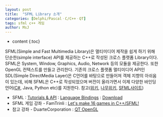 ```yaml
---
layout: post
title:  "SFML Library 소개"
categories: [Delphi/PascalㆍC/C++ㆍQT]
tags: sfml c++ 게임
author: MsJ
---
```


* content
{:toc}

SFML(Simple and Fast Multimedia Library)은 멀티미디어 제작을 쉽게 하기 위해 단순한(simple interface) API를 제공하는 C++로 작성된 크로스 플랫폼 Library이다. SFML은 System, Window, Graphics, Audio, Network 등의 모듈을 제공한다. 또한 OpenGL 컨텍스트를 만들고 관리한다. 기존의 크로스 플랫폼 멀티미디어 API인 SDL(Simple DirectMedia Layer)은 C언어를 바탕으로 만들어져 객체 지향의 아쉬움이 있는데, 비해 SFML은 C++로 작성되었으며 버전이 올라가면서 이제 다양한 바인딩 언어([C#](https://www.youtube.com/results?search_query=c%23+sfml), Java, Python etc)를 지원한다. 참고([위키](https://ko.wikipedia.org/wiki/SFML), [나무위키](https://namu.wiki/w/SFML), [SFML사이트](https://www.sfml-dev.org))

* SFML : [Tutorials & API](https://www.sfml-dev.org/learn.php) : [Language Bindings](https://www.sfml-dev.org/download/bindings.php) : [Download](https://www.sfml-dev.org/download.php)
* SFML 게임 강좌 - FamTrinli : [Let's make 16 games in C++/SFML!](https://www.youtube.com/playlist?list=PLB_ibvUSN7mzUffhiay5g5GUHyJRO4DYr)
* 참고 강좌 - DuarteCorporation : [QT OpenGL](https://www.youtube.com/watch?v=W3-SMvMa8D4)
